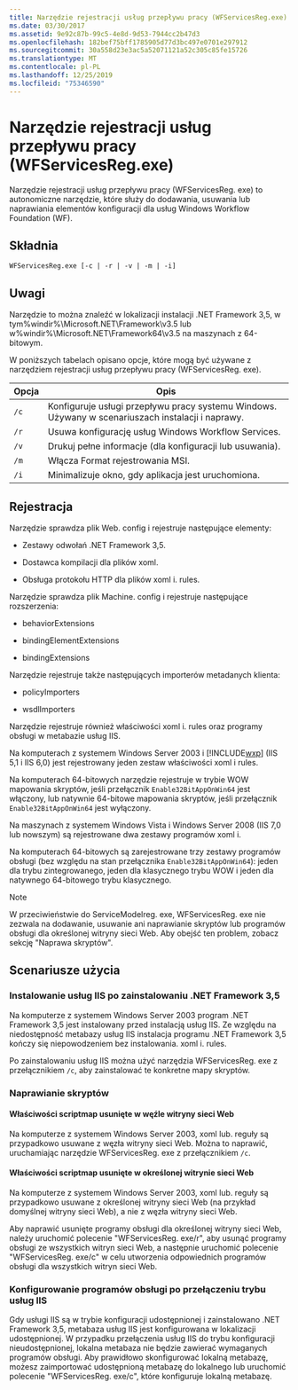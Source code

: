 ```yaml
---
title: Narzędzie rejestracji usług przepływu pracy (WFServicesReg.exe)
ms.date: 03/30/2017
ms.assetid: 9e92c87b-99c5-4e8d-9d53-7944cc2b47d3
ms.openlocfilehash: 182bef75bff1785905d77d3bc497e0701e297912
ms.sourcegitcommit: 30a558d23e3ac5a52071121a52c305c85fe15726
ms.translationtype: MT
ms.contentlocale: pl-PL
ms.lasthandoff: 12/25/2019
ms.locfileid: "75346590"
---
```

# <a name="workflow-service-registration-tool-wfservicesregexe"></a>Narzędzie rejestracji usług przepływu pracy (WFServicesReg.exe)
Narzędzie rejestracji usług przepływu pracy (WFServicesReg. exe) to autonomiczne narzędzie, które służy do dodawania, usuwania lub naprawiania elementów konfiguracji dla usług Windows Workflow Foundation (WF).  
  
## <a name="syntax"></a>Składnia  
  
```console  
WFServicesReg.exe [-c | -r | -v | -m | -i]  
```  
  
## <a name="remarks"></a>Uwagi  
 Narzędzie to można znaleźć w lokalizacji instalacji .NET Framework 3,5, w tym%windir%\Microsoft.NET\Framework\v3.5 lub w%windir%\Microsoft.NET\Framework64\v3.5 na maszynach z 64-bitowym.  
  
 W poniższych tabelach opisano opcje, które mogą być używane z narzędziem rejestracji usług przepływu pracy (WFServicesReg. exe).  
  
|Opcja|Opis|  
|------------|-----------------|  
|`/c`|Konfiguruje usługi przepływu pracy systemu Windows. Używany w scenariuszach instalacji i naprawy.|  
|`/r`|Usuwa konfigurację usług Windows Workflow Services.|  
|`/v`|Drukuj pełne informacje (dla konfiguracji lub usuwania).|  
|`/m`|Włącza Format rejestrowania MSI.|  
|`/i`|Minimalizuje okno, gdy aplikacja jest uruchomiona.|  
  
## <a name="registration"></a>Rejestracja  
 Narzędzie sprawdza plik Web. config i rejestruje następujące elementy:  
  
- Zestawy odwołań .NET Framework 3,5.  
  
- Dostawca kompilacji dla plików xoml.  
  
- Obsługa protokołu HTTP dla plików xoml i. rules.  
  
 Narzędzie sprawdza plik Machine. config i rejestruje następujące rozszerzenia:  
  
- behaviorExtensions  
  
- bindingElementExtensions  
  
- bindingExtensions  
  
 Narzędzie rejestruje także następujących importerów metadanych klienta:  
  
- policyImporters  
  
- wsdlImporters  
  
 Narzędzie rejestruje również właściwości xoml i. rules oraz programy obsługi w metabazie usług IIS.  
  
 Na komputerach z systemem Windows Server 2003 i [!INCLUDE[wxp](../../../includes/wxp-md.md)] (IIS 5,1 i IIS 6,0) jest rejestrowany jeden zestaw właściwości xoml i rules.  
  
 Na komputerach 64-bitowych narzędzie rejestruje w trybie WOW mapowania skryptów, jeśli przełącznik `Enable32BitAppOnWin64` jest włączony, lub natywnie 64-bitowe mapowania skryptów, jeśli przełącznik `Enable32BitAppOnWin64` jest wyłączony.  
  
 Na maszynach z systemem Windows Vista i Windows Server 2008 (IIS 7,0 lub nowszym) są rejestrowane dwa zestawy programów xoml i.  
  
 Na komputerach 64-bitowych są zarejestrowane trzy zestawy programów obsługi (bez względu na stan przełącznika `Enable32BitAppOnWin64`): jeden dla trybu zintegrowanego, jeden dla klasycznego trybu WOW i jeden dla natywnego 64-bitowego trybu klasycznego.  
  
> [!NOTE]
> W przeciwieństwie do ServiceModelreg. exe, WFServicesReg. exe nie zezwala na dodawanie, usuwanie ani naprawianie skryptów lub programów obsługi dla określonej witryny sieci Web. Aby obejść ten problem, zobacz sekcję "Naprawa skryptów".  
  
## <a name="usage-scenarios"></a>Scenariusze użycia  
  
### <a name="installing-iis-after-net-framework-35-is-installed"></a>Instalowanie usług IIS po zainstalowaniu .NET Framework 3,5  
 Na komputerze z systemem Windows Server 2003 program .NET Framework 3,5 jest instalowany przed instalacją usług IIS. Ze względu na niedostępność metabazy usług IIS instalacja programu .NET Framework 3,5 kończy się niepowodzeniem bez instalowania. xoml i. rules.  
  
 Po zainstalowaniu usług IIS można użyć narzędzia WFServicesReg. exe z przełącznikiem `/c`, aby zainstalować te konkretne mapy skryptów.  
  
### <a name="repairing-the-scriptmaps"></a>Naprawianie skryptów  
  
#### <a name="scriptmap-deleted-under-web-sites-node"></a>Właściwości scriptmap usunięte w węźle witryny sieci Web  
 Na komputerze z systemem Windows Server 2003, xoml lub. reguły są przypadkowo usuwane z węzła witryny sieci Web. Można to naprawić, uruchamiając narzędzie WFServicesReg. exe z przełącznikiem `/c`.  
  
#### <a name="scriptmap-deleted-under-a-particular-web-site"></a>Właściwości scriptmap usunięte w określonej witrynie sieci Web  
 Na komputerze z systemem Windows Server 2003, xoml lub. reguły są przypadkowo usuwane z określonej witryny sieci Web (na przykład domyślnej witryny sieci Web), a nie z węzła witryny sieci Web.  
  
 Aby naprawić usunięte programy obsługi dla określonej witryny sieci Web, należy uruchomić polecenie "WFServicesReg. exe/r", aby usunąć programy obsługi ze wszystkich witryn sieci Web, a następnie uruchomić polecenie "WFServicesReg. exe/c" w celu utworzenia odpowiednich programów obsługi dla wszystkich witryn sieci Web.  
  
### <a name="configuring-handlers-after-switching-iis-mode"></a>Konfigurowanie programów obsługi po przełączeniu trybu usług IIS  
 Gdy usługi IIS są w trybie konfiguracji udostępnionej i zainstalowano .NET Framework 3,5, metabaza usług IIS jest konfigurowana w lokalizacji udostępnionej. W przypadku przełączenia usług IIS do trybu konfiguracji nieudostępnionej, lokalna metabaza nie będzie zawierać wymaganych programów obsługi. Aby prawidłowo skonfigurować lokalną metabazę, możesz zaimportować udostępnioną metabazę do lokalnego lub uruchomić polecenie "WFServicesReg. exe/c", które konfiguruje lokalną metabazę.
